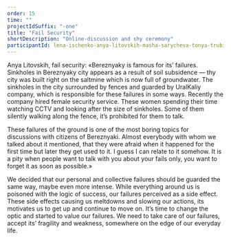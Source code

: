 ```yaml
---
order: 15
time: ""
projectIdSuffix: "-one"
title: "Fail Security"
shortDescription: "Online-discussion and shy ceremony"
participantId: lena-ischenko-anya-litovskih-masha-sarycheva-tonya-trubitsyna
---
```


Anya Litovskih, fail security: «Bereznyaky is famous for its’ failures. Sinkholes in Bereznyaky city appears as a result of soil subsidence — thy city was built right on the saltmine which is now full of groundwater. The sinkholes in the city surrounded by fences and guarded by UralKaliy company, which is responsible for these failures in some ways. Recently the company hired female security service. These women spending their time watching CCTV and looking after the size of sinkholes. Some of them silently walking along the fence, it’s prohibited for them to talk.

These failures of the ground is one of the most boring topics for discussions with citizens of Bereznyaki. Almost everybody with whom we talked about it mentioned, that they were afraid when it happened for the first time but later they get used to it. I guess I can relate to it somehow. It is a pity when people want to talk with you about your fails only, you want to forget it as soon as possible.»

We decided that our personal and collective failures should be guarded the same way, maybe even more intense. While everything around us is poisoned with the logic of success, our failures perceived as a side effect. These side effects causing us meltdowns and slowing our actions, its motivates us to get up and continue to move on. It’s time to change the optic and started to value our failures. We need to take care of our failures, accept its’ fragility and weakness, somewhere on the edge of our everyday life.
